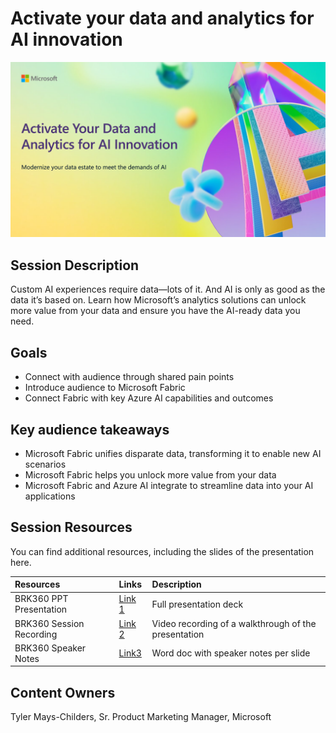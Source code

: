 # Activate your data and analytics for AI innovation

![Session cover image with a bright "AI" text in 3D over a blue and purple abstract background.](img/BRK360%20Activate%20Your%20Data.png)

## Session Description

Custom AI experiences require data—lots of it. And AI is only as good as the data it’s based on. Learn how Microsoft’s analytics solutions can unlock more value from your data and ensure you have the AI-ready data you need.

## Goals
- Connect with audience through shared pain points
- Introduce audience to Microsoft Fabric
- Connect Fabric with key Azure AI capabilities and outcomes

## Key audience takeaways
- Microsoft Fabric unifies disparate data, transforming it to enable new AI scenarios
- Microsoft Fabric helps you unlock more value from your data
- Microsoft Fabric and Azure AI integrate to streamline data into your AI applications

## Session Resources
You can find additional resources, including the slides of the presentation here.

| Resources          | Links                             | Description        |
|:-------------------|:----------------------------------|:-------------------|
| BRK360 PPT Presentation | [Link 1](https://aka.ms/AArw3va/) | Full presentation deck |
| BRK360 Session Recording | [Link 2](https://aka.ms/AArxljz/) | Video recording of a walkthrough of the presentation|
| BRK360 Speaker Notes | [Link3](https://aka.ms/AArxljv/) | Word doc with speaker notes per slide |

## Content Owners
Tyler Mays-Childers, Sr. Product Marketing Manager, Microsoft



